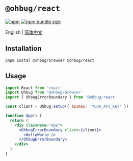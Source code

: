 # `@ohbug/react`

[![npm](https://img.shields.io/npm/v/@ohbug/react.svg?style=flat-square)](https://www.npmjs.com/package/@ohbug/react)
[![npm bundle size](https://img.shields.io/bundlephobia/min/@ohbug/react?style=flat-square)](https://bundlephobia.com/result?p=@ohbug/react)

English | [简体中文](./README-zh_CN.md)

## Installation

```
pnpm instal @ohbug/browser @ohbug/react
```

## Usage

```jsx
import React from 'react'
import Ohbug from '@ohbug/browser'
import { OhbugErrorBoundary } from '@ohbug/react'

const client = Ohbug.setup({ apiKey: 'YOUR_API_KEY' })

function App() {
  return (
    <div className="App">
      <OhbugErrorBoundary client={client}>
        <HelloWorld />
      </OhbugErrorBoundary>
    </div>
  )
}
```
